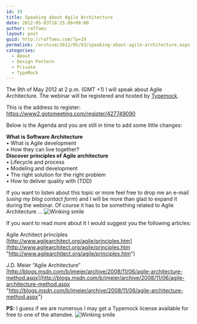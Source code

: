 ```yaml
---
id: 19
title: Speaking about Agile Architecture
date: 2012-05-03T18:25:08+00:00
author: raffaeu
layout: post
guid: http://raffaeu.com/?p=19
permalink: /archive/2012/05/03/speaking-about-agile-architecture.aspx
categories:
  - About
  - Design Pattern
  - Private
  - TypeMock
---
```

The 9th of May 2012 at 2 p.m. (GMT +1) I will speak about Agile Architecture. The webinar will be registered and hosted by <a href="http://www.typemock.com/" target="_blank">Typemock</a>.

This is the address to register: <https://www2.gotomeeting.com/register/427749090>

Below is the Agenda and you are still in time to add some little changes:

**What is Software Architecture**   
• What is Agile development   
• How they can live together?   
**Discover principles of Agile architecture**   
• Lifecycle and process   
• Modeling and development   
• The right solution for the right problem   
• How to deliver quality with (TDD)

If you want to listen about this topic or more feel free to drop me an e-mail (_using my blog contact form_) and I will be more than glad to expand it during the webinar. Of course it has to be something related to Agile Architecture … <img class="wlEmoticon wlEmoticon-winkingsmile" style="border-top-style: none; border-bottom-style: none; border-right-style: none; border-left-style: none" alt="Winking smile" src="http://raffaeu.com/wp-content/uploads/2013/03/1a77486d-6b6b-463e-bbe7-6ffafdb7480cwlEmoticon-winkingsmile_2.png" />

If you want to read more about it I would suggest you the following articles:

Agile Architect principles   
[http://www.agilearchitect.org/agile/principles.htm](http://www.agilearchitect.org/agile/principles.htm "http://www.agilearchitect.org/agile/principles.htm")

J.D. Meier “Agile Architecture”   
[http://blogs.msdn.com/b/jmeier/archive/2008/11/06/agile-architecture-method.aspx](http://blogs.msdn.com/b/jmeier/archive/2008/11/06/agile-architecture-method.aspx "http://blogs.msdn.com/b/jmeier/archive/2008/11/06/agile-architecture-method.aspx")

**PS:** I guess if we are numerous I may get a Typemock license available for free to one of the attendee. <img class="wlEmoticon wlEmoticon-winkingsmile" style="border-top-style: none; border-bottom-style: none; border-right-style: none; border-left-style: none" alt="Winking smile" src="http://raffaeu.com/wp-content/uploads/2013/03/581df1a5-fd0a-48e7-a7c0-041f8fc20199wlEmoticon-winkingsmile_2.png" />